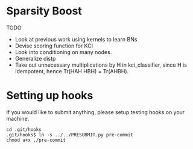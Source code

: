 Sparsity Boost
==============

TODO
- Look at previous work using kernels to learn BNs
- Devise scoring function for KCI
- Look into conditioning on many nodes.
- Generalize distp
- Take out unnecessary multiplications by H in kci_classifier, since H is idempotent, hence Tr(HAH HBH) = Tr(AHBH).

Setting up hooks
================
If you would like to submit anything, please setup testing hooks on your machine.

    cd .git/hooks
    .git/hooks$ ln -s ../../PRESUBMIT.py pre-commit
    chmod a+x ./pre-commit
